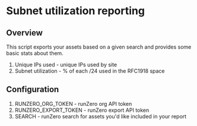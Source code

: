# Subnet utilization reporting 

## Overview 
This script exports your assets based on a given search and provides some basic stats about them. 

1. Unique IPs used - unique IPs used by site 
2. Subnet utilization - % of each /24 used in the RFC1918 space 

## Configuration

1. RUNZERO_ORG_TOKEN - runZero org API token
2. RUNZERO_EXPORT_TOKEN - runZero export API token
2. SEARCH - runZero search for assets you'd like included in your report 